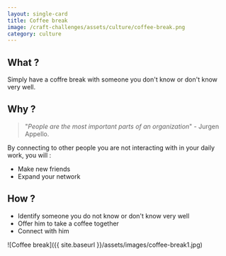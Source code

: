 ```yaml
---
layout: single-card
title: Coffee break
image: /craft-challenges/assets/culture/coffee-break.png
category: culture
---
```



## What ?
Simply have a coffre break with someone you don't know or don't know very well.

## Why ?
>"*People are the most important parts of an organization*" - Jurgen Appello.

By connecting to other people you are not interacting with in your daily work, you will :
* Make new friends
* Expand your network

## How ?
* Identify someone you do not know or don't know very well
* Offer him to take a coffee together
* Connect with him

![Coffee break]({{ site.baseurl }}/assets/images/coffee-break1.jpg)  

